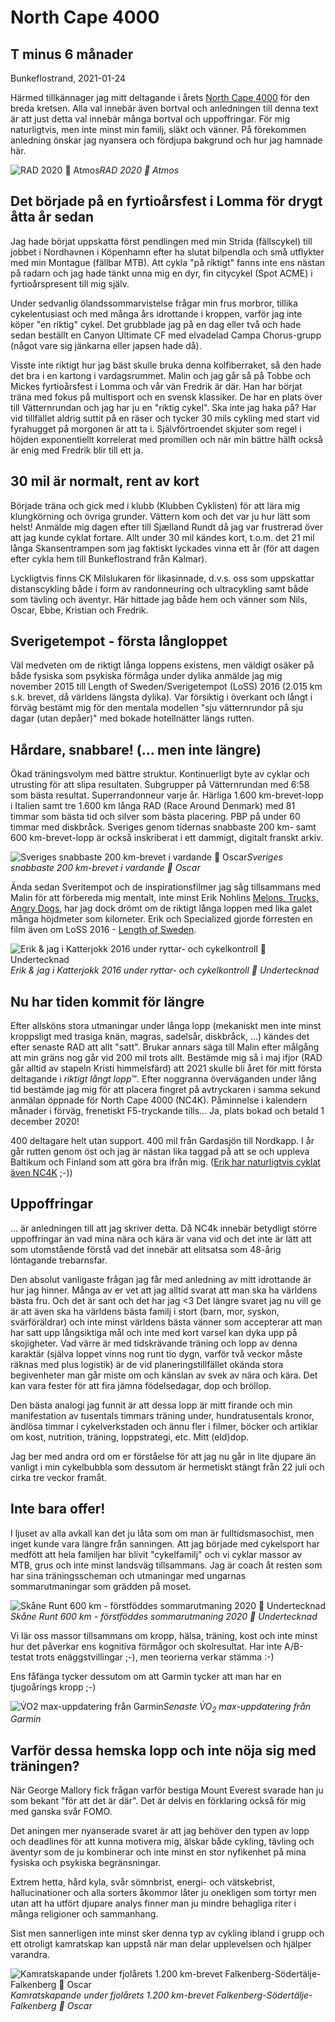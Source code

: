 # North Cape 4000
## T minus 6 månader

Bunkeflostrand, 2021-01-24

Härmed tillkännager jag mitt deltagande i årets [North Cape 4000](https://www.northcape4000.com/) för den breda kretsen. Alla val innebär även bortval och anledningen till denna text är att just detta val innebär många bortval och uppoffringar. För mig naturligtvis, men inte minst min familj, släkt och vänner. På förekommen anledning önskar jag nyansera och fördjupa bakgrund och hur jag hamnade här.

![RAD 2020 📸 Atmos](../../images/AtmosPhoto_RAD_2020-1.jpg)*RAD 2020 📸 Atmos*

## Det började på en fyrtioårsfest i Lomma för drygt åtta år sedan

Jag hade börjat uppskatta först pendlingen med min Strida (fällscykel) till jobbet i Nordhavnen i Köpenhamn efter ha slutat bilpendla och små utflykter med min Montague (fällbar MTB). Att cykla "på riktigt" fanns inte ens nästan på radarn och jag hade tänkt unna mig en dyr, fin citycykel (Spot ACME) i fyrtioårspresent till mig själv.

Under sedvanlig ölandssommarvistelse frågar min frus morbror, tillika cykelentusiast och med många års idrottande i kroppen, varför jag inte köper "en riktig" cykel. Det grubblade jag på en dag eller två och hade sedan beställt en Canyon Ultimate CF med elvadelad Campa Chorus-grupp (något vare sig jänkarna eller japsen hade då).  

Visste inte riktigt hur jag bäst skulle bruka denna kolfiberraket, så den hade det bra i en kartong i vardagsrummet. Malin och jag går så på Tobbe och Mickes fyrtioårsfest i Lomma och vår vän Fredrik är där. Han har börjat träna med fokus på multisport och en svensk klassiker. De har en plats över till Vätternrundan och jag har ju en "riktig cykel". Ska inte jag haka på? Har vid tillfället aldrig suttit på en räser och tycker 30 mils cykling med start vid fyrahugget på morgonen är att ta i. Självförtroendet skjuter som regel i höjden exponentiellt korrelerat med promillen och när min bättre hälft också är enig med Fredrik blir till ett ja.

## 30 mil är normalt, rent av kort

Började träna och gick med i klubb (Klubben Cyklisten) för att lära mig klungkörning och övriga grunder. Vättern kom och det var ju hur lätt som helst! Anmälde mig dagen efter till Sjælland Rundt då jag var frustrerad över att jag kunde cyklat fortare. Allt under 30 mil kändes kort, t.o.m. det 21 mil långa Skansentrampen som jag faktiskt lyckades vinna ett år (för att dagen efter cykla hem till Bunkeflostrand från Kalmar). 

Lyckligtvis finns CK Milslukaren för likasinnade, d.v.s. oss som uppskattar distanscykling både i form av randonneuring och ultracykling samt både som tävling och äventyr. Här hittade jag både hem och vänner som Nils, Oscar, Ebbe, Kristian och Fredrik. 

## Sverigetempot - första långloppet

Väl medveten om de riktigt långa loppens existens, men väldigt osäker på både fysiska som psykiska förmåga under dylika anmälde jag mig november 2015 till Length of Sweden/Sverigetempot (LoSS) 2016 (2.015 km s.k. brevet, då världens längsta dylika). Var försiktig i överkant och långt i förväg bestämt mig för den mentala modellen "sju vätternrundor på sju dagar (utan depåer)" med bokade hotellnätter längs rutten.

## Hårdare, snabbare! (... men inte längre)

Ökad träningsvolym med bättre struktur. Kontinuerligt byte av cyklar och utrusting för att slipa resultaten. Subgrupper på Vätternrundan med 6:58 som bästa resultat. Superrandonneur varje år. Härliga 1.600 km-brevet-lopp i Italien samt tre 1.600 km långa RAD (Race Around Denmark) med 81 timmar som bästa tid och silver som bästa placering. PBP på under 60 timmar med diskbråck. Sveriges genom tidernas snabbaste 200 km- samt 600 km-brevet-lopp är också inskriberat i ett dammigt, digitalt franskt arkiv.

![Sveriges snabbaste 200 km-brevet i vardande 📸 Oscar](../../images/200k_550_2021.jpeg)*Sveriges snabbaste 200 km-brevet i vardande 📸 Oscar*

Ända sedan Sveritempot och de inspirationsfilmer jag såg tillsammans med Malin för att förbereda mig mentalt, inte minst Erik Nohlins [Melons, Trucks, Angry Dogs](https://ertzui.de/TCR), har jag dock drömt om de riktigt långa loppen med lika galet många höjdmeter som kilometer. Erik och Specialized gjorde förresten en film även om LoSS 2016 - [Length of Sweden](https://vimeo.com/ondemand/lengthofsweden/194797540).

![Erik & jag i Katterjokk 2016 under ryttar- och cykelkontroll 📸 Undertecknad](../../images/Erik_och_jag_Katterjokk_2016.jpg)*Erik & jag i Katterjokk 2016 under ryttar- och cykelkontroll 📸 Undertecknad*

## Nu har tiden kommit för längre

Efter allsköns stora utmaningar under långa lopp (mekaniskt men inte minst kroppsligt med trasiga knän, magras, sadelsår, diskbråck, ...) kändes det efter senaste RAD att allt "satt". Brukar annars säga till Malin efter målgång att min gräns nog går vid 200 mil trots allt. Bestämde mig så i maj ifjor (RAD går alltid av stapeln Kristi himmelsfärd) att 2021 skulle bli året för mitt första deltagande i *riktigt långt lopp*™. Efter noggranna överväganden under lång tid bestämde jag mig för att placera fingret på avtryckaren i samma sekund anmälan öppnade för North Cape 4000 (NC4K). Påminnelse i kalendern månader i förväg, frenetiskt F5-tryckande tills... Ja, plats bokad och betald 1 december 2020!

400 deltagare helt utan support. 400 mil från Gardasjön till Nordkapp. I år går rutten genom öst och jag är nästan lika taggad på att se och uppleva Baltikum och Finland som att göra bra ifrån mig. ([Erik har naturligtvis cyklat även NC4K](https://theradavist.com/2018/07/swot-and-the-north-cape-4000-erik-nohlin/) ;-))

## Uppoffringar

... är anledningen till att jag skriver detta. Då NC4k innebär betydligt större uppoffringar än vad mina nära och kära är vana vid och det inte är lätt att som utomstående förstå vad det innebär att elitsatsa som 48-årig löntagande trebarnsfar.

Den absolut vanligaste frågan jag får med anledning av mitt idrottande är hur jag hinner. Många av er vet att jag alltid svarat att man ska ha världens bästa fru. Och det är sant och det har jag <3 Det längre svaret jag nu vill ge är att även ska ha världens bästa familj i stort (barn, mor, syskon, svärföräldrar) och inte minst världens bästa vänner som accepterar att man har satt upp långsiktiga mål och inte med kort varsel kan dyka upp på skojigheter. Vad värre är med tidskrävande träning och lopp av denna karaktär (själva loppet vinns nog runt tio dygn, varför två veckor måste räknas med plus logistik) är de vid planeringstillfället okända stora begivenheter man går miste om och känslan av svek av nära och kära. Det kan vara fester för att fira jämna födelsedagar, dop och bröllop.

Den bästa analogi jag funnit är att dessa lopp är mitt firande och min manifestation av tusentals timmars träning under, hundratusentals kronor, ändlösa timmar i cykelverkstaden och ännu fler i filmer, böcker och artiklar om kost, nutrition, träning, loppstrategi, etc. Mitt (eld)dop.

Jag ber med andra ord om er förståelse för att jag nu går in lite djupare än vanligt i min cykelbubbla som dessutom är hermetiskt stängt från 22 juli och cirka tre veckor framåt.

## Inte bara offer!

I ljuset av alla avkall kan det ju låta som om man är fulltidsmasochist, men inget kunde vara längre från sanningen. Att jag började med cykelsport har medfött att hela familjen har blivit "cykelfamilj" och vi cyklar massor av MTB, grus och inte minst landsväg tillsammans. Jag är coach åt resten som har sina träningsscheman och utmaningar med ungarnas sommarutmaningar som grädden på moset.

![Skåne Runt 600 km - förstföddes sommarutmaning 2020 📸 Undertecknad](../../images/Sommarutmaning_Axel_2020.jpeg)*Skåne Runt 600 km - förstföddes sommarutmaning 2020 📸 Undertecknad*

Vi lär oss massor tillsammans om kropp, hälsa, träning, kost och inte minst hur det påverkar ens kognitiva förmågor och skolresultat. Har inte A/B-testat trots enäggstvillingar ;-), men teorierna verkar stämma :-)

Ens fåfänga tycker dessutom om att Garmin tycker att man har en tjugoårings kropp ;-)

![V̇O2 max-uppdatering från Garmin](../../images/Garmin_VO2max_20210121.jpg)*Senaste V̇O<sub>2</sub> max-uppdatering från Garmin*

## Varför dessa hemska lopp och inte nöja sig med träningen?

När George Mallory fick frågan varför bestiga Mount Everest svarade han ju som bekant "för att det är där". Det är delvis en förklaring också för mig med ganska svår FOMO. 

Det aningen mer nyanserade svaret är att jag behöver den typen av lopp och deadlines för att kunna motivera mig, älskar både cykling, tävling och äventyr som de ju kombinerar och inte minst en stor nyfikenhet på mina fysiska och psykiska begränsningar.

Extrem hetta, hård kyla, svår sömnbrist, energi- och vätskebrist, hallucinationer och alla sorters åkommor låter ju onekligen som tortyr men utan att ha utfört djupare analys finner man ju mindre behagliga riter i många religioner och sammanhang.

Sist men sannerligen inte minst sker denna typ av cykling ibland i grupp och ett otroligt kamratskap kan uppstå när man delar upplevelsen och hjälper varandra.

![Kamratskapande under fjolårets 1.200 km-brevet Falkenberg-Södertälje-Falkenberg 📸 Oscar](../../images/Falkenberg-Södertälje-Falkenberg_2020.jpg)*Kamratskapande under fjolårets 1.200 km-brevet Falkenberg-Södertälje-Falkenberg 📸 Oscar*
